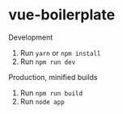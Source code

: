 # vue-boilerplate


Development
1. Run `yarn` or `npm install`
2. Run `npm run dev`


Production, minified builds
1. Run `npm run build`
2. Run `node app`
